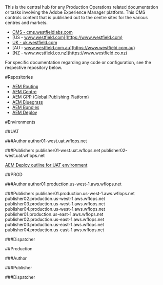 This is the central hub for any Production Operations related documentation or tasks involving the Adobe Experience Manager platform.  This CMS controls content that is published out to the centre sites for the various centres and markets.

- [CMS - cms.westfieldlabs.com](https://cms.westfieldlabs.com)
- [US - www.westfield.com](https://www.westfield.com)
- [UK - uk.westfield.com](https://uk.westfield.com)
- [AU - www.westfield.com.au](https://www.westfield.com.au)
- [NZ - www.westfield.co.nz](https://www.westfield.co.nz)

For specific documentation regarding any code or configuration, see the respective repository below.

#Repositories
- [AEM Routing](https://github.com/westfield/aem_routing)
- [AEM Centre](https://github.com/westfield/aem_centre)
- [AEM GPP (Global Publishing Platform)](https://github.com/westfield/aem_gpp)
- [AEM Bluegrass](https://github.com/westfield/aem_bluegrass)
- [AEM Bundles](https://github.com/westfield/aem_bundles)
- [AEM Deploy](https://github.com/westfield/aem_deploy)

#Environments

##UAT

###Author
    author01-west.uat.wflops.net

###Publishers
    publisher01-west.uat.wflops.net
    publisher02-west.uat.wflops.net

[AEM Deploy outline for UAT environment](https://github.com/westfield/prodops/wiki/AEM-Deploy-outline-for-UAT-environment)

##PROD

###Author
    author01.production.us-west-1.aws.wflops.net

###Publishers
    publisher01.production.us-west-1.aws.wflops.net
    publisher02.production.us-west-1.aws.wflops.net
    publisher03.production.us-west-1.aws.wflops.net
    publisher04.production.us-west-1.aws.wflops.net
    publisher01.production.us-east-1.aws.wflops.net
    publisher02.production.us-east-1.aws.wflops.net
    publisher03.production.us-east-1.aws.wflops.net
    publisher04.production.us-east-1.aws.wflops.net

###Dispatcher

##Production

###Author

###Publisher


###Dispatcher
